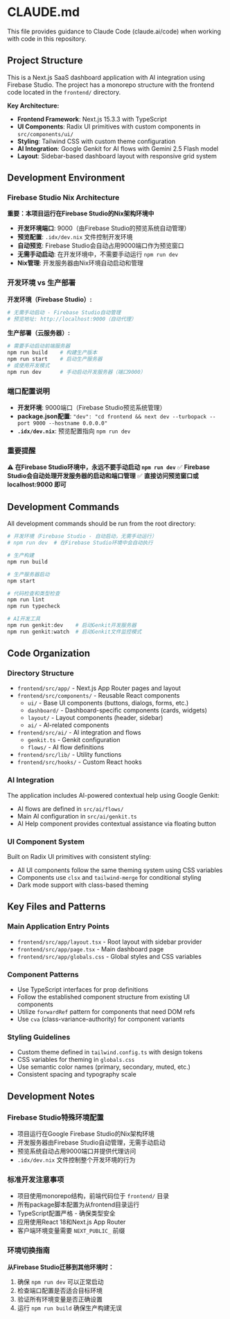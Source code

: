 # CLAUDE.md

This file provides guidance to Claude Code (claude.ai/code) when working with code in this repository.

## Project Structure

This is a Next.js SaaS dashboard application with AI integration using Firebase Studio. The project has a monorepo structure with the frontend code located in the `frontend/` directory.

**Key Architecture:**
- **Frontend Framework**: Next.js 15.3.3 with TypeScript
- **UI Components**: Radix UI primitives with custom components in `src/components/ui/`
- **Styling**: Tailwind CSS with custom theme configuration
- **AI Integration**: Google Genkit for AI flows with Gemini 2.5 Flash model
- **Layout**: Sidebar-based dashboard layout with responsive grid system

## Development Environment

### Firebase Studio Nix Architecture

**重要：本项目运行在Firebase Studio的Nix架构环境中**

- **开发环境端口**: 9000（由Firebase Studio的预览系统自动管理）
- **预览配置**: `.idx/dev.nix` 文件控制开发环境
- **自动预览**: Firebase Studio会自动占用9000端口作为预览窗口
- **无需手动启动**: 在开发环境中，不需要手动运行 `npm run dev`
- **Nix管理**: 开发服务器由Nix环境自动启动和管理

### 开发环境 vs 生产部署

**开发环境（Firebase Studio）:**
```bash
# 无需手动启动 - Firebase Studio自动管理
# 预览地址: http://localhost:9000（自动代理）
```

**生产部署（云服务器）:**
```bash
# 需要手动启动前端服务器
npm run build    # 构建生产版本
npm run start    # 启动生产服务器
# 或使用开发模式
npm run dev      # 手动启动开发服务器（端口9000）
```

### 端口配置说明

- **开发环境**: 9000端口（Firebase Studio预览系统管理）
- **package.json配置**: `"dev": "cd frontend && next dev --turbopack --port 9000 --hostname 0.0.0.0"`
- **`.idx/dev.nix`**: 预览配置指向 `npm run dev`

### 重要提醒

⚠️ **在Firebase Studio环境中，永远不要手动启动 `npm run dev`**
✅ **Firebase Studio会自动处理开发服务器的启动和端口管理**
✅ **直接访问预览窗口或 localhost:9000 即可**

## Development Commands

All development commands should be run from the root directory:

```bash
# 开发环境（Firebase Studio - 自动启动，无需手动运行）
# npm run dev  # 在Firebase Studio环境中会自动执行

# 生产构建
npm run build

# 生产服务器启动
npm start

# 代码检查和类型检查
npm run lint
npm run typecheck

# AI开发工具
npm run genkit:dev    # 启动Genkit开发服务器
npm run genkit:watch  # 启动Genkit文件监控模式
```

## Code Organization

### Directory Structure
- `frontend/src/app/` - Next.js App Router pages and layout
- `frontend/src/components/` - Reusable React components
  - `ui/` - Base UI components (buttons, dialogs, forms, etc.)
  - `dashboard/` - Dashboard-specific components (cards, widgets)
  - `layout/` - Layout components (header, sidebar)
  - `ai/` - AI-related components
- `frontend/src/ai/` - AI integration and flows
  - `genkit.ts` - Genkit configuration
  - `flows/` - AI flow definitions
- `frontend/src/lib/` - Utility functions
- `frontend/src/hooks/` - Custom React hooks

### AI Integration
The application includes AI-powered contextual help using Google Genkit:
- AI flows are defined in `src/ai/flows/`
- Main AI configuration in `src/ai/genkit.ts`
- AI Help component provides contextual assistance via floating button

### UI Component System
Built on Radix UI primitives with consistent styling:
- All UI components follow the same theming system using CSS variables
- Components use `clsx` and `tailwind-merge` for conditional styling
- Dark mode support with class-based theming

## Key Files and Patterns

### Main Application Entry Points
- `frontend/src/app/layout.tsx` - Root layout with sidebar provider
- `frontend/src/app/page.tsx` - Main dashboard page
- `frontend/src/app/globals.css` - Global styles and CSS variables

### Component Patterns
- Use TypeScript interfaces for prop definitions
- Follow the established component structure from existing UI components
- Utilize `forwardRef` pattern for components that need DOM refs
- Use `cva` (class-variance-authority) for component variants

### Styling Guidelines
- Custom theme defined in `tailwind.config.ts` with design tokens
- CSS variables for theming in `globals.css`
- Use semantic color names (primary, secondary, muted, etc.)
- Consistent spacing and typography scale

## Development Notes

### Firebase Studio特殊环境配置
- 项目运行在Google Firebase Studio的Nix架构环境
- 开发服务器由Firebase Studio自动管理，无需手动启动
- 预览系统自动占用9000端口并提供代理访问
- `.idx/dev.nix` 文件控制整个开发环境的行为

### 标准开发注意事项
- 项目使用monorepo结构，前端代码位于 `frontend/` 目录
- 所有package脚本配置为从frontend目录运行
- TypeScript配置严格 - 确保类型安全
- 应用使用React 18和Next.js App Router
- 客户端环境变量需要 `NEXT_PUBLIC_` 前缀

### 环境切换指南

**从Firebase Studio迁移到其他环境时：**
1. 确保 `npm run dev` 可以正常启动
2. 检查端口配置是否适合目标环境
3. 验证所有环境变量是否正确设置
4. 运行 `npm run build` 确保生产构建无误